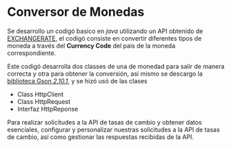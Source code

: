 # Conversor de Monedas

Se desarrollo un codigó basico en *java* utilizando un API obtenido de [EXCHANGERATE](https://www.exchangerate-api.com/), el codigó consiste en convertir diferentes tipos de moneda a través del **Currency Code** del pais de la moneda correspondiente. 

Este codigó desarrolla dos classes de una de monedad para salir de manera correcta y otra para obtener la conversión, así mismo se descargo la [biblioteca Gson *2.10.1*](https://mvnrepository.com/artifact/com.google.code.gson/gson), y se hizó usó de 
las clases  
* Class HttpClient
* Class HttpRequest
* Interfaz HttpReponse

Para realizar solicitudes a la API de tasas de cambio y obtener datos esenciales, configurar y personalizar nuestras solicitudes a la API de tasas de cambio, así como gestionar las respuestas recibidas de la API.
